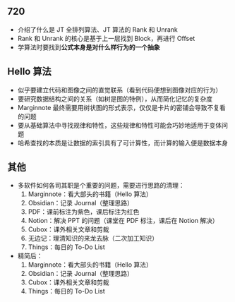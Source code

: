 ## 720
- 介绍了什么是 JT 全排列算法、JT 算法的 Rank 和 Unrank
- Rank 和 Unrank 的核心是基于上一层找到 Block，再进行 Offset
- 学算法时要找到**公式本身是对什么样行为的一个抽象**
## Hello 算法
- 似乎要建立代码和图像之间的直觉联系（看到代码便想到图像对应的行为）
- 要研究数据结构之间的关系（如树是图的特例），从而简化记忆的复杂度
- Marginnote 最终需要用树状图的形式表示，仅仅是卡片的密铺会导致不复看的问题
- 要从基础算法中寻找规律和特性，这些规律和特性可能会巧妙地适用于变体问题
- 哈希查找的本质是让数据的索引具有了可计算性，而计算的输入便是数据本身
## 其他
- 多软件如何各司其职是个重要的问题，需要进行思路的清理：
	1. Marginnote：看大部头的书籍（Hello 算法）
	2. Obsidian：记录 Journal（整理思路）
	3. PDF：课前标注为紫色，课后标注为红色
	4. Notion：解决 PPT 的问题（课堂在 PDF 标注，课后在 Notion 解决）
	5. Cubox：课外相关文章和剪裁
	6. 无边记：理清知识的来龙去脉（二次加工知识）
	7. Things：每日的 To-Do List
- 精简后：
	1. Marginnote：看大部头的书籍（Hello 算法）
	2. Obsidian：记录 Journal（整理思路）
	3. Cubox：课外相关文章和剪裁
	4. Things：每日的 To-Do List